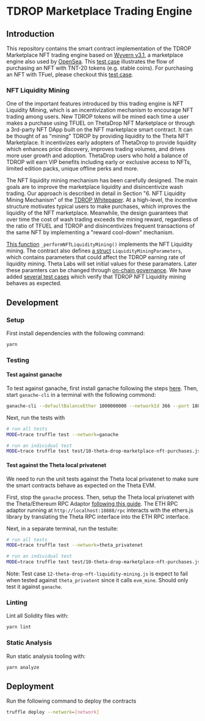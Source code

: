 # TDROP Marketplace Trading Engine

## Introduction

This repository contains the smart contract implementation of the TDROP Marketplace NFT trading engine based on [Wyvern v3.1](https://github.com/wyvernprotocol/wyvern-v3), a marketplace engine also used by [OpenSea](https://opensea.io/). This [test case](https://github.com/thetatoken/tdrop-marketplace/blob/0aca94c6fe353c59c86088617edcd4005592eb00/test/10-theta-drop-marketplace-nft-purchases.js#L60) illustrates the flow of purchasing an NFT with TNT-20 tokens (e.g. stable coins). For purchasing an NFT with TFuel, please checkout this [test case](https://github.com/thetatoken/tdrop-marketplace/blob/0aca94c6fe353c59c86088617edcd4005592eb00/test/10-theta-drop-marketplace-nft-purchases.js#L142).

### NFT Liquidity Mining

One of the important features introduced by this trading engine is NFT Liquidity Mining, which is an incentivization mechanism to encourage NFT trading among users. New TDROP tokens will be mined each time a user makes a purchase using TFUEL on ThetaDrop NFT Marketplace or through a 3rd-party NFT DApp built on the NFT marketplace smart contract. It can be thought of as "mining" TDROP by providing liquidity to the Theta NFT Marketplace. It incentivizes early adopters of ThetaDrop to provide liquidity which enhances price discovery, improves trading volumes, and drives more user growth and adoption. ThetaDrop users who hold a balance of TDROP will earn VIP benefits including early or exclusive access to NFTs, limited edition packs, unique offline perks and more.

The NFT liquidity mining mechanism has been carefully designed. The main goals are to improve the marketplace liquidity and disincentivize wash trading. Our approach is
described in detail in Section "6. NFT Liquidity Mining Mechanism" of the [TDROP Whitepaper](https://s3.us-east-2.amazonaws.com/assets.thetatoken.org/Theta-Ecosystem-2022-and-TDROP-Whitepaper.pdf). At a high-level, the incentive structure motivates typical users to make purchases, which improves the liquidity of the NFT marketplace. Meanwhile, the design guarantees that over time the
cost of wash trading exceeds the mining reward, regardless of the ratio of TFUEL and TDROP and disincentivizes frequent transactions of the same NFT by implementing a "reward cool-down" mechanism.

[This function](https://github.com/thetatoken/tdrop-marketplace/blob/0aca94c6fe353c59c86088617edcd4005592eb00/contracts/ThetaDropMarketplace.sol#L394) `_performNFTLiquidityMining()` implements the NFT Liquidity mining. The contract also defines [a struct](https://github.com/thetatoken/tdrop-marketplace/blob/0aca94c6fe353c59c86088617edcd4005592eb00/contracts/ThetaDropMarketplace.sol#L106) `LiquidityMiningParameters`, which contains parameters that could affect the TDROP earning rate of liquidity mining. Theta Labs will set initial values for these paramaters. Later these paramters can be changed through [on-chain governance](https://github.com/thetatoken/tdrop-governance#governance). We have added [several test cases](https://github.com/thetatoken/tdrop-marketplace/blob/master/test/12-theta-drop-nft-liquidity-mining.js) which verify that TDROP NFT Liquidity mining behaves as expected.

## Development

### Setup

First install dependencies with the following command:

```bash
yarn
```

### Testing

#### Test against ganache

To test against ganache, first install ganache following the steps [here](https://www.trufflesuite.com/ganache). Then, start `ganache-cli` in a terminal with the following commond:

```bash
ganache-cli --defaultBalanceEther 1000000000 --networkId 366 --port 18888
```

Next, run the tests with

```bash
# run all tests
MODE=trace truffle test --network=ganache

# run an individual test
MODE=trace truffle test test/10-theta-drop-marketplace-nft-purchases.js --network=ganache --show-events
```

#### Test against the Theta local privatenet

We need to run the unit tests against the Theta local privatenet to make sure the smart contracts behave as expected on the Theta EVM. 

First, stop the `ganache` process. Then, setup the Theta local privatenet with the Theta/Ethereum RPC Adaptor [following this guide](https://docs.thetatoken.org/docs/setup-local-theta-ethereum-rpc-adaptor). The ETH RPC adaptor running at `http://localhost:18888/rpc` interacts with the ethers.js library by translating the Theta RPC interface into the ETH RPC interface.

Next, in a separate terminal, run the testuite:

```bash
# run all tests
MODE=trace truffle test --network=theta_privatenet

# run an individual test
MODE=trace truffle test test/10-theta-drop-marketplace-nft-purchases.js --network=theta_privatenet
```

Note: Test case `12-theta-drop-nft-liquidity-mining.js` is expect to fail when tested against `theta_privatent` since it calls `evm_mine`. Should only test it against `ganache`.

### Linting

Lint all Solidity files with:

```bash
yarn lint
```

### Static Analysis

Run static analysis tooling with:

```bash
yarn analyze
```

## Deployment

Run the following command to deploy the contracts

```bash
truffle deploy --network=[network]
```
